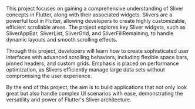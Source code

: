 This project focuses on gaining a comprehensive understanding of Sliver concepts in Flutter, along with their associated widgets. Slivers are a powerful tool in Flutter, allowing developers to create highly customizable, efficient scrollable areas. The project explores key Sliver widgets, such as SliverAppBar, SliverList, SliverGrid, and SliverFillRemaining, to handle dynamic layouts and smooth scrolling effects.

Through this project, developers will learn how to create sophisticated user interfaces with advanced scrolling behaviors, including flexible space bars, pinned headers, and custom grids. Emphasis is placed on performance optimization, as Slivers efficiently manage large data sets without compromising the user experience.

By the end of this project, the aim is to build applications that not only look great but also handle complex UI scenarios with ease, demonstrating the versatility and power of Flutter's Sliver architecture.
